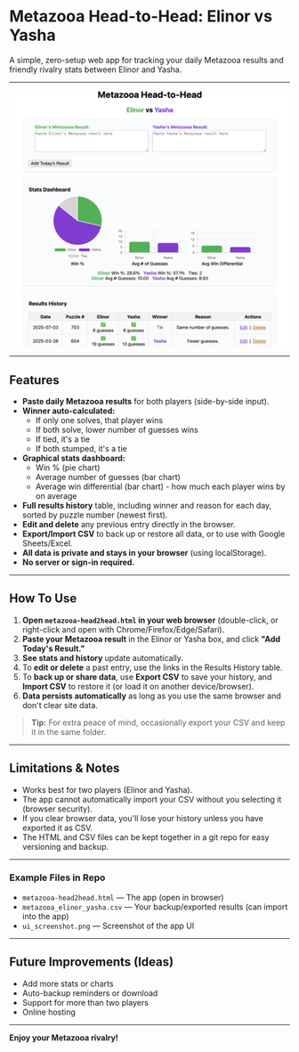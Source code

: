 # Metazooa Head-to-Head: Elinor vs Yasha

A simple, zero-setup web app for tracking your daily Metazooa results and friendly rivalry stats between Elinor and Yasha.

---

![App Screenshot](ui_screenshot.png)

---

## Features

- **Paste daily Metazooa results** for both players (side-by-side input).
- **Winner auto-calculated:**  
  - If only one solves, that player wins  
  - If both solve, lower number of guesses wins  
  - If tied, it's a tie  
  - If both stumped, it's a tie  
- **Graphical stats dashboard:**  
  - Win % (pie chart)  
  - Average number of guesses (bar chart)
  - Average win differential (bar chart) - how much each player wins by on average
- **Full results history** table, including winner and reason for each day, sorted by puzzle number (newest first).
- **Edit and delete** any previous entry directly in the browser.
- **Export/Import CSV** to back up or restore all data, or to use with Google Sheets/Excel.
- **All data is private and stays in your browser** (using localStorage).
- **No server or sign-in required.**

---

## How To Use

1. **Open `metazooa-head2head.html` in your web browser** (double-click, or right-click and open with Chrome/Firefox/Edge/Safari).
2. **Paste your Metazooa result** in the Elinor or Yasha box, and click **"Add Today's Result."**
3. **See stats and history** update automatically.
4. To **edit or delete** a past entry, use the links in the Results History table.
5. To **back up or share data**, use **Export CSV** to save your history, and **Import CSV** to restore it (or load it on another device/browser).
6. **Data persists automatically** as long as you use the same browser and don't clear site data.

> **Tip:** For extra peace of mind, occasionally export your CSV and keep it in the same folder.

---

## Limitations & Notes

- Works best for two players (Elinor and Yasha).
- The app cannot automatically import your CSV without you selecting it (browser security).
- If you clear browser data, you'll lose your history unless you have exported it as CSV.
- The HTML and CSV files can be kept together in a git repo for easy versioning and backup.

---

### Example Files in Repo

- `metazooa-head2head.html` — The app (open in browser)
- `metazooa_elinor_yasha.csv` — Your backup/exported results (can import into the app)
- `ui_screenshot.png` — Screenshot of the app UI

---

## Future Improvements (Ideas)

- Add more stats or charts
- Auto-backup reminders or download
- Support for more than two players
- Online hosting

---

**Enjoy your Metazooa rivalry!**
